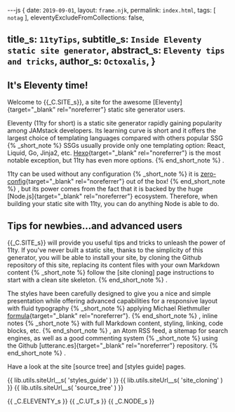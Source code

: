 ---js
{
  date:      `2019-09-01`,
  layout:    `frame.njk`,
  permalink: `index.html`,
  tags:      [ `notag` ],
  eleventyExcludeFromCollections: false,

  title_s:    `11tyTips`,
  subtitle_s: `Inside Eleventy static site generator`,
  abstract_s: `Eleventy tips and tricks`,
  author_s:   `Octoxalis`,
}
---
[comment]: # (======== Post ========)

## It's Eleventy time!

Welcome to {{_C.SITE_s}}, a site for the awesome [Eleventy]{target="_blank" rel="noreferrer"} static site generator users.

Eleventy (11ty for short) is a static site generator rapidly gaining popularity among JAMstack developers. Its learning curve is short and it offers the largest choice of templating languages compared with others popular SSG
{% _short_note %}
SSGs usually provide only one templating option: React, Liquid, Go, Jinja2, etc.
[Hexo]{target="_blank" rel="noreferrer"} is the most notable exception, but 11ty has even more options.
{% end_short_note %}
.

11ty can be used without any configuration
{% _short_note %}
it is [zero-config]{target="_blank" rel="noreferrer"} out of the box!
{% end_short_note %}
, but its power comes from the fact that it is backed by the huge [Node.js]{target="_blank" rel="noreferrer"} ecosystem. Therefore, when building your static site with 11ty, you can do anything Node is able to do.

## Tips for newbies...and advanced users

{{_C.SITE_s}} will provide you useful tips and tricks to unleash the power of 11ty. If you've never built a static site, thanks to the simplicity of this generator, you will be able to install your site, by cloning the Github repository of this site, replacing its content files with your own Markdown content
{% _short_note %}
follow the [site cloning] page instructions to start with a clean site skeleton.
{% end_short_note %}
.

The styles have been carefully designed to give you a nice and simple presentation while offering advanced capabilities for a responsive layout with fluid typography
{% _short_note %}
applying Michael Riethmuller [formula]{target="_blank" rel="noreferrer"}.
{% end_short_note %}
, inline notes
{% _short_note %}
with full Markdown content, styling, linking, code blocks, etc.
{% end_short_note %}
, an Atom RSS feed, a sitemap for search engines, as well as a good commenting system
{% _short_note %}
using the Github [utteranc.es]{target="_blank" rel="noreferrer"} repository.
{% end_short_note %}
.

Have a look at the site [source tree] and [styles guide] pages.

[comment]: # (======== Links ========)

{{ lib.utils.siteUrl__s( 'styles_guide' ) }}
{{ lib.utils.siteUrl__s( 'site_cloning' ) }}
{{ lib.utils.siteUrl__s( 'source_tree' ) }}

{{ _C.ELEVENTY_s }}
{{ _C.UT_s }}
{{ _C.NODE_s }}
 
[zero-config]: https://www.11ty.io/docs/resources/#zero-config
[Hexo]: https://www.staticgen.com/hexo
[formula]: https://www.smashingmagazine.com/2016/05/fluid-typography/#comments-fluid-typography
